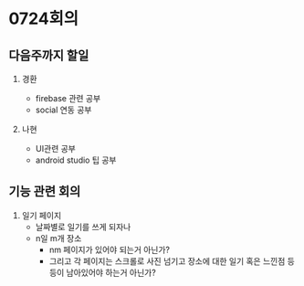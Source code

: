 # 0724회의

## 다음주까지 할일

1. 경환

   - firebase 관련 공부
   - social 연동 공부

2. 나현
   - UI관련 공부
   - android studio 팁 공부

## 기능 관련 회의

1. 일기 페이지
   - 날짜별로 일기를 쓰게 되자나
   - n일 m개 장소
     - nm 페이지가 있어야 되는거 아닌가?
     - 그리고 각 페이지는 스크롤로 사진 넘기고 장소에 대한 일기 혹은 느낀점 등등이 남아있어야 하는거 아닌가?
